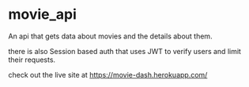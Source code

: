 # movie_api

An api that gets data about movies and the details about them. 

there is also Session based auth that uses JWT to verify users and limit their requests. 

check out the live site at https://movie-dash.herokuapp.com/
